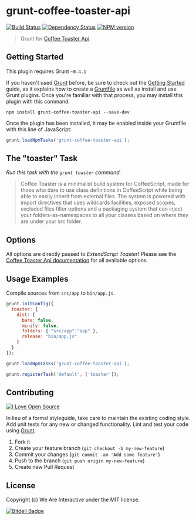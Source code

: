 # grunt-coffee-toaster-api

[![Build Status](https://travis-ci.org/weareinteractive/grunt-coffee-toaster-api.png?branch=master)](https://travis-ci.org/weareinteractive/grunt-coffee-toaster-api)
[![Dependency Status](https://gemnasium.com/weareinteractive/grunt-coffee-toaster-api.png)](https://gemnasium.com/weareinteractive/grunt-coffee-toaster-api)
[![NPM version](https://badge.fury.io/js/grunt-coffee-toaster-api.png)](http://badge.fury.io/js/grunt-coffee-toaster-api)

> Grunt for [Coffee Toaster Api](https://github.com/weareinteractive/node-coffee-toaster-api).

## Getting Started

This plugin requires Grunt `~0.4.1`

If you haven't used [Grunt](http://gruntjs.com/) before, be sure to check out the [Getting Started](http://gruntjs.com/getting-started) guide, as it explains how to create a [Gruntfile](http://gruntjs.com/sample-gruntfile) as well as install and use Grunt plugins. Once you're familiar with that process, you may install this plugin with this command:

```shell
npm install grunt-coffee-toaster-api --save-dev
```

Once the plugin has been installed, it may be enabled inside your Gruntfile with this line of JavaScript:

```js
grunt.loadNpmTasks('grunt-coffee-toaster-api');
```

## The "toaster" Task

*Run this task with the `grunt toaster` command.*

> Coffee Toaster is a minimalist build system for CoffeeScript, made for those who dare to use class definitions in CoffeeScript while being able to easily inherit from external files. The system is powered with import directives that uses wildcards facilities, exposed scopes, excluded files filter options and a packaging system that can inject your folders-as-namespaces to all your classes based on where they are under your src folder.

## Options

All options are directly passed to *ExtendScript Toaster*!
Please see the [Coffee Toaster Api documentation](https://github.com/weareinteractive/node-coffee-toaster-api) for all available options.

## Usage Examples

Compile sources from `src/app` to `bin/app.js`.

```javascript
grunt.initConfig({
  toaster: {
    dist: {
      bare: false,
      minify: false,
      folders: { "src/app":"app" },
      release: "bin/app.js"
    }
  }
});

grunt.loadNpmTasks('grunt-coffee-toaster-api');

grunt.registerTask('default', ['toaster']);
```

## Contributing
[![I Love Open Source](http://www.iloveopensource.io/images/logo-lightbg.png)](http://www.iloveopensource.io/projects/52ee312487659fce66000050)

In lieu of a formal styleguide, take care to maintain the existing coding style. Add unit tests for any new or changed functionality. Lint and test your code using [Grunt](http://gruntjs.com/).

1. Fork it
2. Create your feature branch (`git checkout -b my-new-feature`)
3. Commit your changes (`git commit -am 'Add some feature'`)
4. Push to the branch (`git push origin my-new-feature`)
5. Create new Pull Request

## License
Copyright (c) We Are Interactive under the MIT license.

[![Bitdeli Badge](https://d2weczhvl823v0.cloudfront.net/weareinteractive/grunt-coffee-toaster-api/trend.png)](https://bitdeli.com/free "Bitdeli Badge")

